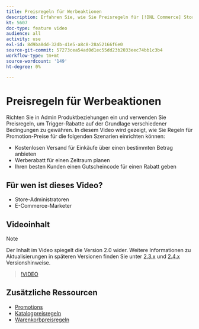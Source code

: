 ```yaml
---
title: Preisregeln für Werbeaktionen
description: Erfahren Sie, wie Sie Preisregeln für [!DNL Commerce] Storefront-Promotions für drei gängige Szenarien.
kt: 5607
doc-type: feature video
audience: all
activity: use
exl-id: 8d9ba8dd-32db-41e5-a8c8-28a52166f6e0
source-git-commit: 57273cea54ad0d1ec55dd23b2033eec74bb1c3b4
workflow-type: tm+mt
source-wordcount: '149'
ht-degree: 0%

---
```


# Preisregeln für Werbeaktionen

Richten Sie in Admin Produktbeziehungen ein und verwenden Sie Preisregeln, um Trigger-Rabatte auf der Grundlage verschiedener Bedingungen zu gewähren. In diesem Video wird gezeigt, wie Sie Regeln für Promotion-Preise für die folgenden Szenarien einrichten können:

- Kostenlosen Versand für Einkäufe über einen bestimmten Betrag anbieten
- Werberabatt für einen Zeitraum planen
- Ihren besten Kunden einen Gutscheincode für einen Rabatt geben

## Für wen ist dieses Video?

- Store-Administratoren
- E-Commerce-Marketer

## Videoinhalt

>[!NOTE]
>
>Der Inhalt im Video spiegelt die Version 2.0 wider. Weitere Informationen zu Aktualisierungen in späteren Versionen finden Sie unter [2.3.x](https://devdocs.magento.com/guides/v2.3/release-notes/bk-release-notes.html) und [2.4.x](https://devdocs.magento.com/guides/v2.4/release-notes/bk-release-notes.html) Versionshinweise.

>[!VIDEO](https://video.tv.adobe.com/v/35773?quality=12&learn=on)

## Zusätzliche Ressourcen

- [Promotions](https://docs.magento.com/user-guide/marketing/promotions.html)
- [Katalogpreisregeln](https://docs.magento.com/user-guide/marketing/price-rules-catalog.html)
- [Warenkorbpreisregeln](https://docs.magento.com/user-guide/marketing/price-rules-cart.html)
